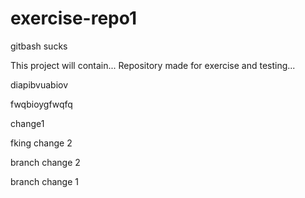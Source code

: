 # exercise-repo1

gitbash sucks

This project will contain...
Repository made for exercise and testing...


diapibvuabiov

fwqbioygfwqfq


change1

fking change 2


branch change 2

branch change 1



